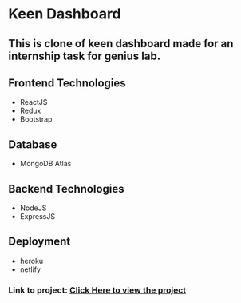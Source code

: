 # Keen Dashboard

This is clone of keen dashboard made for an internship task for genius lab.
---
## Frontend Technologies
- ReactJS
- Redux
- Bootstrap

## Database
- MongoDB Atlas

## Backend Technologies
- NodeJS
- ExpressJS
## Deployment
- heroku
- netlify
### Link to project: [Click Here to view the project](https://keen-dashboard.netlify.app)
